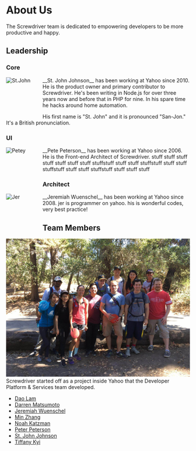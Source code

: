 # About Us

The Screwdriver team is dedicated to empowering developers to be more
productive and happy.

## Leadership

### Core
<img src="https://avatars0.githubusercontent.com/u/622065?v=3&s=400" alt="St.John" width="100" height="100" img align="left">
__St. John Johnson__ has been working at Yahoo since 2010. He is the product owner and primary contributor to Screwdriver. He's been writing in Node.js for over three years now and before that in PHP for nine. In his spare time he hacks around home automation.

His first name is "St. John" and it is pronounced "San-Jon." It's a British pronunciation.


### UI
<img src="https://avatars3.githubusercontent.com/u/78533?v=3&s=400" alt="Petey" width="100" height="100" img align="left">
__Pete Peterson__ has been working at Yahoo since 2006. He is the Front-end Architect of Screwdriver. stuff stuff stuff stuff stuff stuff stuff stuffstuff stuff stuff stuffstuff stuff stuff stuffstuff stuff stuff stuffstuff stuff stuff stuff


### Architect
<img src="https://avatars0.githubusercontent.com/u/48668?v=3&s=400" alt="Jer" width="100" height="100" img align="left">
__Jeremiah Wuenschel__ has been working at Yahoo since 2008.
jer is programmer on yahoo. his is wonderful codes, very best practice!

## Team Members
![Team picture](../assets/team-members.JPG)
Screwdriver started off as a project inside Yahoo that the Developer Platform & Services team developed. 

- [Dao Lam](https://github.com/d2lam)
- [Darren Matsumoto](https://github.com/fenrirunbound)
- [Jeremiah Wuenschel](https://github.com/jer)
- [Min Zhang](https://github.com/minz1027)
- [Noah Katzman](https://github.com/nkatzman)
- [Peter Peterson](https://github.com/petey)
- [St. John Johnson](https://github.com/stjohnjohnson)
- [Tiffany Kyi](https://github.com/tkyi)
